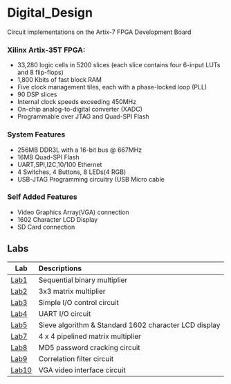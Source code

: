 # Digital_Design

Circuit implementations on the Artix-7 FPGA Development Board


### Xilinx Artix-35T FPGA:
- 33,280 logic cells in 5200 slices (each slice contains four 6-input LUTs and 8 flip-flops)
- 1,800 Kbits of fast block RAM
- Five clock management tiles, each with a phase-locked loop (PLL)
- 90 DSP slices
- Internal clock speeds exceeding 450MHz
- On-chip analog-to-digital converter (XADC)
- Programmable over JTAG and Quad-SPI Flash

### System Features
- 256MB DDR3L with a 16-bit bus @ 667MHz
- 16MB Quad-SPI Flash
- UART,SPI,I2C,10/100 Ethernet
- 4 Switches, 4 Buttons, 8 LEDs(4 RGB)
- USB-JTAG Programming circuitry (USB Micro cable 

### Self Added Features
- Video Graphics Array(VGA) connection
- 1602 Character LCD Display
- SD Card connection


## Labs
 Lab   | Descriptions
--------|:-----
[Lab1][l1]|Sequential binary multiplier
[Lab2][l2]|3x3 matrix multiplier
[Lab3][l3]|Simple I/O control circuit
[Lab4][l4]|UART I/O circuit
[Lab5][l5]|Sieve algorithm & Standard 1602 character LCD display
[Lab7][l7]|4 x 4 pipelined matrix multiplier
[Lab8][l8]|MD5 password cracking circuit
[Lab9][l9]|Correlation filter circuit
[Lab10][l10]|VGA video interface circuit



[l1]: https://github.com/hankshyu/Digital_Design/tree/main/Lab_01
[l2]: ./Lab_02
[l3]: https://github.com/hankshyu/Digital_Design/tree/main/Lab3
[l4]: https://github.com/hankshyu/Digital_Design/tree/main/Lab4
[l5]: https://github.com/hankshyu/Digital_Design/tree/main/Lab5
[l7]: https://github.com/hankshyu/Digital_Design/tree/main/Lab7
[l8]: https://github.com/hankshyu/Digital_Design/tree/main/Lab8
[l9]: https://github.com/hankshyu/Digital_Design/tree/main/Lab9
[l10]: https://github.com/hankshyu/Digital_Design/tree/main/Lab10


